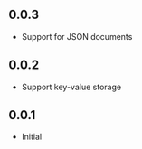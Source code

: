 ## 0.0.3

- Support for JSON documents

## 0.0.2

- Support key-value storage

## 0.0.1

- Initial

